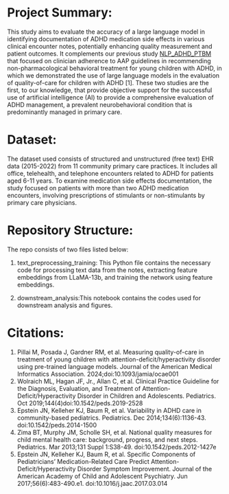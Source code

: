 # Project Summary:

This study aims to evaluate the accuracy of a large language model in identifying documentation of ADHD medication side effects in various clinical encounter notes, potentially enhancing quality measurement and patient outcomes. It complements our previous study [NLP_ADHD_PTBM](https://github.com/ybannett/NLP_ADHD_PTBM)
 that focused on clinician adherence to AAP guidelines in recommending non-pharmacological behavioral treatment for young children with ADHD, in which we demonstrated the use of large language models in the evaluation of quality-of-care for children with ADHD [1]. These two studies are the first, to our knowledge, that provide objective support for the successful use of artificial intelligence (AI) to provide a comprehensive evaluation of ADHD management, a prevalent neurobehavioral condition that is predominantly managed in primary care.

# Dataset:

The dataset used consists of structured and unstructured (free text) EHR data (2015-2022) from 11 community primary care practices. It includes all office, telehealth, and telephone encounters related to ADHD for patients aged 6-11 years. To examine medication side effects documentation, the study focused on patients with more than two ADHD medication encounters, involving prescriptions of stimulants or non-stimulants by primary care physicians.

# Repository Structure:

The repo consists of two files listed below:

1. text_preprocessing_training: This Python file contains the necessary code for processing text data from the notes, extracting feature embeddings from LLaMA-13b, and training the network using feature embeddings.

2. downstream_analysis:This notebook contains the codes used for downstream analysis and figures.


# Citations:

 1. Pillai M, Posada J, Gardner RM, et al. Measuring quality-of-care in treatment of young children with attention-deficit/hyperactivity disorder using pre-trained language models. Journal of the American Medical Informatics Association. 2024;doi:10.1093/jamia/ocae001
 2. Wolraich ML, Hagan JF, Jr., Allan C, et al. Clinical Practice Guideline for the Diagnosis, Evaluation, and Treatment of Attention-Deficit/Hyperactivity Disorder in Children and Adolescents. Pediatrics. Oct 2019;144(4)doi:10.1542/peds.2019-2528
 3. Epstein JN, Kelleher KJ, Baum R, et al. Variability in ADHD care in community-based pediatrics. Pediatrics. Dec 2014;134(6):1136-43. doi:10.1542/peds.2014-1500
 4. Zima BT, Murphy JM, Scholle SH, et al. National quality measures for child mental health care: background, progress, and next steps. Pediatrics. Mar 2013;131 Suppl 1:S38-49. doi:10.1542/peds.2012-1427e
 5. Epstein JN, Kelleher KJ, Baum R, et al. Specific Components of Pediatricians’ Medication-Related Care Predict Attention-Deficit/Hyperactivity Disorder Symptom Improvement. Journal of the American Academy of Child and Adolescent Psychiatry. Jun 2017;56(6):483-490.e1. doi:10.1016/j.jaac.2017.03.014
